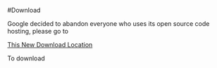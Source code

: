 #Download

Google decided to abandon everyone who uses its open source code hosting,
please go to

[This New Download Location](https://sourceforge.net/projects/skype-log-viewer/files/)

To download